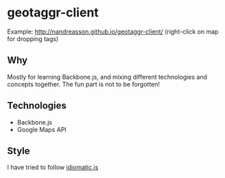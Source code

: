 geotaggr-client
===============

Example: http://nandreasson.github.io/geotaggr-client/ (right-click on map for dropping tags)


Why
-------------

Mostly for learning Backbone.js, and mixing different technologies and concepts together.
The fun part is not to be forgotten!

Technologies
------------

* Backbone.js
* Google Maps API

Style
------

I have tried to follow [idiomatic.js](https://github.com/rwaldron/idiomatic.js/)
